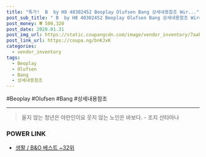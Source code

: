 ```yaml
--- 
title: "특가!  B  by H8 40302452 Beoplay Olufsen Bang 상세내용참조 Wir..." 
post_sub_title: " B  by H8 40302452 Beoplay Olufsen Bang 상세내용참조 Wireles PLAY O" 
post_money: ₩ 509,320 
post_date: 2020.01.31 
post_img_url: https://static.coupangcdn.com/image/vendor_inventory/7aab/9ae22ebee394ac83ec35454739fa651a4b1c99f20822bd4bedfa29d53f07.jpg 
post_link_url: https://coupa.ng/bnKJxK 
categories: 
  - vendor_inventory 
tags: 
  - Beoplay 
  - Olufsen 
  - Bang 
  - 상세내용참조 
--- 
```

  #Beoplay #Olufsen #Bang #상세내용참조 
<hr> 

> 울지 않는 청년은 야만인이요 웃지 않는 노인은 바보다. - 조지 산타아나 


### POWER LINK

* <a href="https://blog.naver.com/santokki14/221790854249" target="_blank">생활 / B&O 베스트 ~32위</a>
